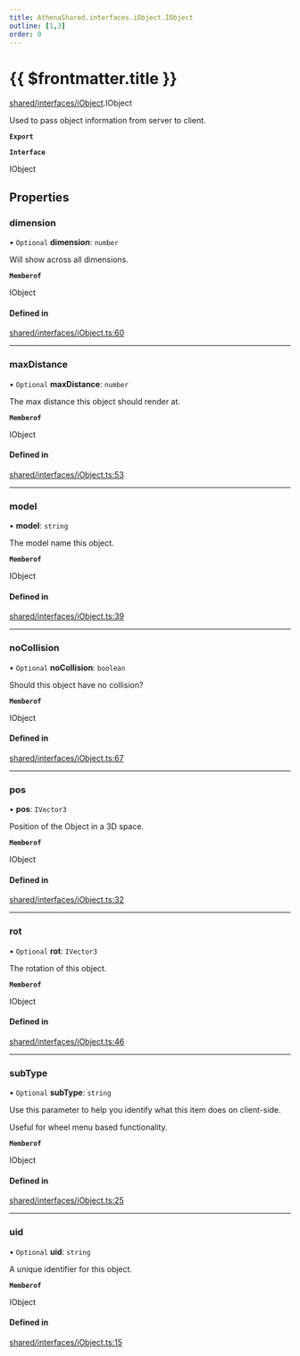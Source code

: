 ```yaml
---
title: AthenaShared.interfaces.iObject.IObject
outline: [1,3]
order: 0
---
```


# {{ $frontmatter.title }}


[shared/interfaces/iObject](../modules/shared_interfaces_iObject.md).IObject

Used to pass object information from server to client.

**`Export`**

**`Interface`**

IObject

## Properties

### dimension

• `Optional` **dimension**: `number`

Will show across all dimensions.

**`Memberof`**

IObject

#### Defined in

[shared/interfaces/iObject.ts:60](https://github.com/Stuyk/altv-athena/blob/552012ca4/src/core/shared/interfaces/iObject.ts#L60)

___

### maxDistance

• `Optional` **maxDistance**: `number`

The max distance this object should render at.

**`Memberof`**

IObject

#### Defined in

[shared/interfaces/iObject.ts:53](https://github.com/Stuyk/altv-athena/blob/552012ca4/src/core/shared/interfaces/iObject.ts#L53)

___

### model

• **model**: `string`

The model name this object.

**`Memberof`**

IObject

#### Defined in

[shared/interfaces/iObject.ts:39](https://github.com/Stuyk/altv-athena/blob/552012ca4/src/core/shared/interfaces/iObject.ts#L39)

___

### noCollision

• `Optional` **noCollision**: `boolean`

Should this object have no collision?

**`Memberof`**

IObject

#### Defined in

[shared/interfaces/iObject.ts:67](https://github.com/Stuyk/altv-athena/blob/552012ca4/src/core/shared/interfaces/iObject.ts#L67)

___

### pos

• **pos**: `IVector3`

Position of the Object in a 3D space.

**`Memberof`**

IObject

#### Defined in

[shared/interfaces/iObject.ts:32](https://github.com/Stuyk/altv-athena/blob/552012ca4/src/core/shared/interfaces/iObject.ts#L32)

___

### rot

• `Optional` **rot**: `IVector3`

The rotation of this object.

**`Memberof`**

IObject

#### Defined in

[shared/interfaces/iObject.ts:46](https://github.com/Stuyk/altv-athena/blob/552012ca4/src/core/shared/interfaces/iObject.ts#L46)

___

### subType

• `Optional` **subType**: `string`

Use this parameter to help you identify what this item does on client-side.

Useful for wheel menu based functionality.

**`Memberof`**

IObject

#### Defined in

[shared/interfaces/iObject.ts:25](https://github.com/Stuyk/altv-athena/blob/552012ca4/src/core/shared/interfaces/iObject.ts#L25)

___

### uid

• `Optional` **uid**: `string`

A unique identifier for this object.

**`Memberof`**

IObject

#### Defined in

[shared/interfaces/iObject.ts:15](https://github.com/Stuyk/altv-athena/blob/552012ca4/src/core/shared/interfaces/iObject.ts#L15)
